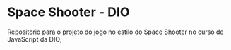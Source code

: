 # Space Shooter - DIO

Repositorio para o projeto do jogo no estilo do Space Shooter no curso de JavaScript da DIO;
